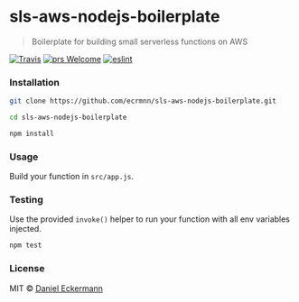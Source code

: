 # sls-aws-nodejs-boilerplate
> Boilerplate for building small serverless functions on AWS

[![Travis](https://img.shields.io/travis/ecrmnn/sls-aws-nodejs-boilerplate/master.svg?style=flat-square)](https://travis-ci.org/ecrmnn/sls-aws-nodejs-boilerplate/builds)
[![prs Welcome](https://img.shields.io/badge/PRs-welcome-brightgreen.svg?style=flat-square)](http://makeapullrequest.com)
[![eslint](https://img.shields.io/badge/code_style-airbnb-blue.svg?style=flat-square)](https://github.com/airbnb/javascript)

### Installation
```bash
git clone https://github.com/ecrmnn/sls-aws-nodejs-boilerplate.git

cd sls-aws-nodejs-boilerplate

npm install
```

### Usage
Build your function in ``src/app.js``.

### Testing
Use the provided ``invoke()`` helper to run your function with all env variables injected.
```js
npm test
```

### License
MIT © [Daniel Eckermann](http://danieleckermann.com)